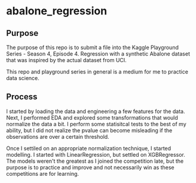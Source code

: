 # abalone_regression

## Purpose
The purpose of this repo is to submit a file into the Kaggle Playground Series - Season 4, Episode 4. Regression with a synthetic Abalone dataset that was inspired by the actual dataset from UCI.

This repo and playground series in general is a medium for me to practice data science.

## Process
I started by loading the data and engineering a few features for the data. Next, I performed EDA and explored some transformations that would normalize the data a bit. I perform some statisitcal tests to the best of my ability, but I did not realize the pvalue can become misleading if the observations are over a certain threshold. 

Once I settiled on an appropriate normalization technique, I started modelling. I started with LinearRegression, but settled on XGBRegressor. The models weren't the greatest as I joined the competition late, but the purpose is to practice and improve and not necessarily win as these competitions are for learning.